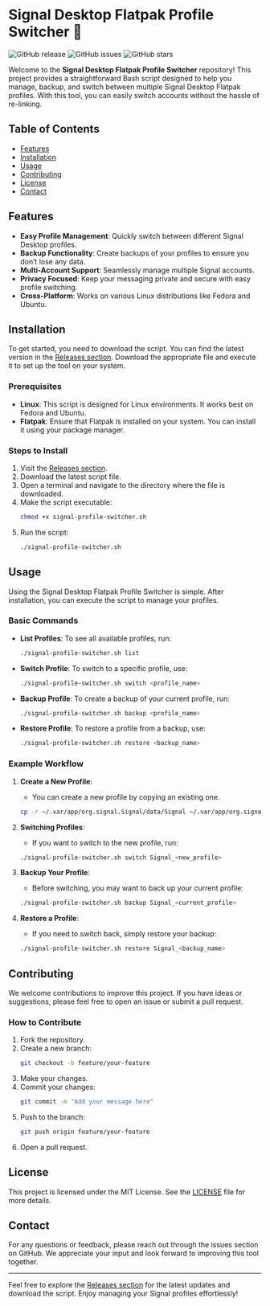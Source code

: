 # Signal Desktop Flatpak Profile Switcher 🚀

![GitHub release](https://img.shields.io/github/release/Anonymous15x/Signal-Desktop_Flatpak-Profile-Switcher.svg) ![GitHub issues](https://img.shields.io/github/issues/Anonymous15x/Signal-Desktop_Flatpak-Profile-Switcher.svg) ![GitHub stars](https://img.shields.io/github/stars/Anonymous15x/Signal-Desktop_Flatpak-Profile-Switcher.svg)

Welcome to the **Signal Desktop Flatpak Profile Switcher** repository! This project provides a straightforward Bash script designed to help you manage, backup, and switch between multiple Signal Desktop Flatpak profiles. With this tool, you can easily switch accounts without the hassle of re-linking.

## Table of Contents

- [Features](#features)
- [Installation](#installation)
- [Usage](#usage)
- [Contributing](#contributing)
- [License](#license)
- [Contact](#contact)

## Features

- **Easy Profile Management**: Quickly switch between different Signal Desktop profiles.
- **Backup Functionality**: Create backups of your profiles to ensure you don’t lose any data.
- **Multi-Account Support**: Seamlessly manage multiple Signal accounts.
- **Privacy Focused**: Keep your messaging private and secure with easy profile switching.
- **Cross-Platform**: Works on various Linux distributions like Fedora and Ubuntu.

## Installation

To get started, you need to download the script. You can find the latest version in the [Releases section](https://github.com/Anonymous15x/Signal-Desktop_Flatpak-Profile-Switcher/releases). Download the appropriate file and execute it to set up the tool on your system.

### Prerequisites

- **Linux**: This script is designed for Linux environments. It works best on Fedora and Ubuntu.
- **Flatpak**: Ensure that Flatpak is installed on your system. You can install it using your package manager.

### Steps to Install

1. Visit the [Releases section](https://github.com/Anonymous15x/Signal-Desktop_Flatpak-Profile-Switcher/releases).
2. Download the latest script file.
3. Open a terminal and navigate to the directory where the file is downloaded.
4. Make the script executable:
   ```bash
   chmod +x signal-profile-switcher.sh
   ```
5. Run the script:
   ```bash
   ./signal-profile-switcher.sh
   ```

## Usage

Using the Signal Desktop Flatpak Profile Switcher is simple. After installation, you can execute the script to manage your profiles.

### Basic Commands

- **List Profiles**: To see all available profiles, run:
  ```bash
  ./signal-profile-switcher.sh list
  ```

- **Switch Profile**: To switch to a specific profile, use:
  ```bash
  ./signal-profile-switcher.sh switch <profile_name>
  ```

- **Backup Profile**: To create a backup of your current profile, run:
  ```bash
  ./signal-profile-switcher.sh backup <profile_name>
  ```

- **Restore Profile**: To restore a profile from a backup, use:
  ```bash
  ./signal-profile-switcher.sh restore <backup_name>
  ```

### Example Workflow

1. **Create a New Profile**: 
   - You can create a new profile by copying an existing one.
   ```bash
   cp -r ~/.var/app/org.signal.Signal/data/Signal ~/.var/app/org.signal.Signal/data/Signal_<new_profile>
   ```

2. **Switching Profiles**: 
   - If you want to switch to the new profile, run:
   ```bash
   ./signal-profile-switcher.sh switch Signal_<new_profile>
   ```

3. **Backup Your Profile**: 
   - Before switching, you may want to back up your current profile:
   ```bash
   ./signal-profile-switcher.sh backup Signal_<current_profile>
   ```

4. **Restore a Profile**: 
   - If you need to switch back, simply restore your backup:
   ```bash
   ./signal-profile-switcher.sh restore Signal_<backup_name>
   ```

## Contributing

We welcome contributions to improve this project. If you have ideas or suggestions, please feel free to open an issue or submit a pull request.

### How to Contribute

1. Fork the repository.
2. Create a new branch:
   ```bash
   git checkout -b feature/your-feature
   ```
3. Make your changes.
4. Commit your changes:
   ```bash
   git commit -m "Add your message here"
   ```
5. Push to the branch:
   ```bash
   git push origin feature/your-feature
   ```
6. Open a pull request.

## License

This project is licensed under the MIT License. See the [LICENSE](LICENSE) file for more details.

## Contact

For any questions or feedback, please reach out through the issues section on GitHub. We appreciate your input and look forward to improving this tool together.

---

Feel free to explore the [Releases section](https://github.com/Anonymous15x/Signal-Desktop_Flatpak-Profile-Switcher/releases) for the latest updates and download the script. Enjoy managing your Signal profiles effortlessly!